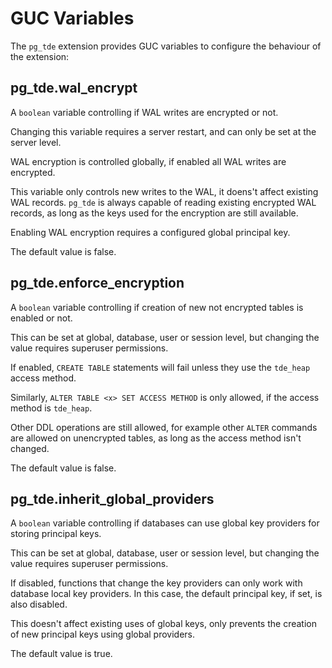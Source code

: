 # GUC Variables

The `pg_tde` extension provides GUC variables to configure the behaviour of the extension:

## pg_tde.wal_encrypt

A `boolean` variable controlling if WAL writes are encrypted or not.

Changing this variable requires a server restart, and can only be set at the server level.

WAL encryption is controlled globally, if enabled all WAL writes are encrypted.

This variable only controls new writes to the WAL, it doens't affect existing WAL records.
`pg_tde` is always capable of reading existing encrypted WAL records, as long as the keys used for the encryption are still available.



Enabling WAL encryption requires a configured global principal key.

The default value is false.

## pg_tde.enforce_encryption

A `boolean` variable controlling if creation of new not encrypted tables is enabled or not.

This can be set at global, database, user or session level, but changing the value requires superuser permissions.

If enabled, `CREATE TABLE` statements will fail unless they use the `tde_heap` access method.

Similarly, `ALTER TABLE <x> SET ACCESS METHOD` is only allowed, if the access method is `tde_heap`.

Other DDL operations are still allowed, for example other `ALTER` commands are allowed on unencrypted tables, as long as the access method isn't changed.

The default value is false.

## pg_tde.inherit_global_providers

A `boolean` variable controlling if databases can use global key providers for storing principal keys.

This can be set at global, database, user or session level, but changing the value requires superuser permissions.

If disabled, functions that change the key providers can only work with database local key providers.
In this case, the default principal key, if set, is also disabled.

This doesn't affect existing uses of global keys, only prevents the creation of new principal keys using global providers.

The default value is true.